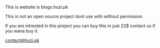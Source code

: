 This is website is blogs.huzi.pk

This is not an open soucre project dont use with without permission

If you are intrested in this project you can buy this in just 22$ contact us if you wana buy it.

contact@huzi.pk